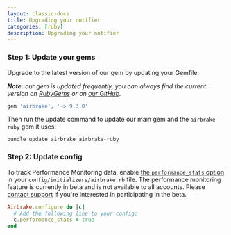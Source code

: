 ```yaml
---
layout: classic-docs
title: Upgrading your notifier
categories: [ruby]
description: Upgrading your notifier
---
```

### Step 1: Update your gems

Upgrade to the latest version of our gem by updating your Gemfile:

_**Note:** our gem is
updated frequently, you can always find the current version on
[RubyGems](https://rubygems.org/gems/airbrake) or on [our
GitHub](https://github.com/airbrake/airbrake/releases)._

```rb
gem 'airbrake', '~> 9.3.0'
```

Then run the update command to update our main gem and the `airbrake-ruby` gem
it uses:

```
bundle update airbrake airbrake-ruby
```

### Step 2: Update config

To track Performance Monitoring data, enable
[the `performance_stats` option](https://github.com/airbrake/airbrake-ruby#performance_stats)
in your `config/initializers/airbrake.rb` file. The performance monitoring
feature is currently in beta and is not available to all accounts. Please
[contact support](mailto:support@airbrake.io) if you're interested in
participating in the beta.
```rb
Airbrake.configure do |c|
  # Add the following line to your config:
  c.performance_stats = true
end
```
